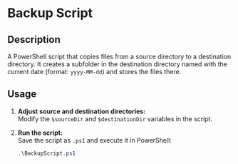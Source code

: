 # Backup Script

## Description
A PowerShell script that copies files from a source directory to a destination directory. It creates a subfolder in the destination directory named with the current date (format: `yyyy-MM-dd`) and stores the files there.

## Usage
1. **Adjust source and destination directories:**  
   Modify the `$sourceDir` and `$destinationDir` variables in the script.

2. **Run the script:**  
   Save the script as `.ps1` and execute it in PowerShell:
   ```powershell
   .\BackupScript.ps1
